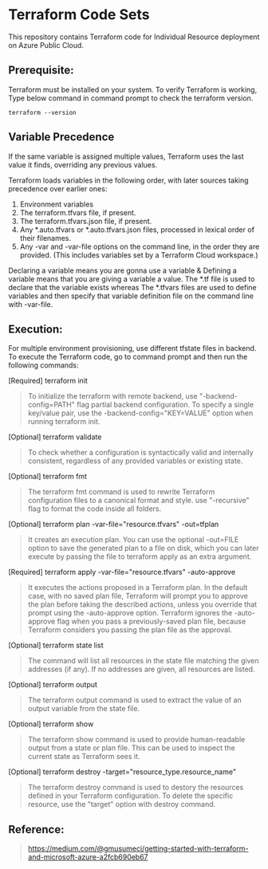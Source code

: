 # Terraform Code Sets
This repository contains Terraform code for Individual Resource deployment on Azure Public Cloud.

## Prerequisite:
Terraform must be installed on your system. To verify Terraform is working, Type below command in command prompt to check the terraform version.

	terraform --version

## Variable Precedence
If the same variable is assigned multiple values, Terraform uses the last value it finds, overriding any previous values.

Terraform loads variables in the following order, with later sources taking precedence over earlier ones:

1. Environment variables
2. The terraform.tfvars file, if present.
3. The terraform.tfvars.json file, if present.
4. Any *.auto.tfvars or *.auto.tfvars.json files, processed in lexical order of their filenames.
5. Any -var and -var-file options on the command line, in the order they are provided. (This includes variables set by a Terraform Cloud workspace.)

Declaring a variable means you are gonna use a variable & Defining a variable means that you are giving a variable a value.
The *.tf file is used to declare that the variable exists whereas The *.tfvars files are used to define variables and then specify that variable definition file on the command line with -var-file.


## Execution:
For multiple environment provisioning, use different tfstate files in backend. To execute the Terraform code, go to command prompt and then run the following commands:

[Required] terraform init
> To initialize the terraform with remote backend, use "-backend-config=PATH" flag partial backend configuration. To specify a single key/value pair, use the -backend-config="KEY=VALUE" option when running terraform init.

[Optional] terraform validate
> To check whether a configuration is syntactically valid and internally consistent, regardless of any provided variables or existing state.

[Optional] terraform fmt
> The terraform fmt command is used to rewrite Terraform configuration files to a canonical format and style. use "-recursive" flag to format the code inside all folders.

[Optional] terraform plan -var-file="resource.tfvars" -out=tfplan
> It creates an execution plan. You can use the optional -out=FILE option to save the generated plan to a file on disk, which you can later execute by passing the file to terraform apply as an extra argument.

[Required] terraform apply -var-file="resource.tfvars" -auto-approve
> It executes the actions proposed in a Terraform plan. In the default case, with no saved plan file, Terraform will prompt you to approve the plan before taking the described actions, unless you override that prompt using the -auto-approve option. 
Terraform ignores the -auto-approve flag when you pass a previously-saved plan file, because Terraform considers you passing the plan file as the approval.
	
[Optional] terraform state list
> The command will list all resources in the state file matching the given addresses (if any). If no addresses are given, all resources are listed.

[Optional] terraform output
> The terraform output command is used to extract the value of an output variable from the state file.

[Optional] terraform show
> The terraform show command is used to provide human-readable output from a state or plan file. This can be used to inspect the current state as Terraform sees it.

[Optional] terraform destroy -target="resource_type.resource_name"
> The terraform destroy command is used to destory the resources defined in your Terraform configuration. To delete the specific resource, use the "target" option with destroy command.

## Reference:

> https://medium.com/@gmusumeci/getting-started-with-terraform-and-microsoft-azure-a2fcb690eb67
